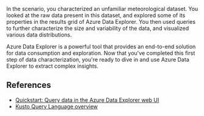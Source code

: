 In the scenario, you characterized an unfamiliar meteorological dataset. You looked at the raw data present in this dataset, and explored some of its properties in the results grid of Azure Data Explorer. You then used queries to further characterize the size and variability of the data, and visualized various data distributions.

Azure Data Explorer is a powerful tool that provides an end-to-end solution for data consumption and exploration. Now that you've completed this first step of data characterization, you're ready to dive in and use Azure Data Explorer to extract complex insights. 

## References

* [Quickstart: Query data in the Azure Data Explorer web UI](/azure/data-explorer/web-query-data)
* [Kusto Query Language overview](/azure/data-explorer/kusto/query/)
